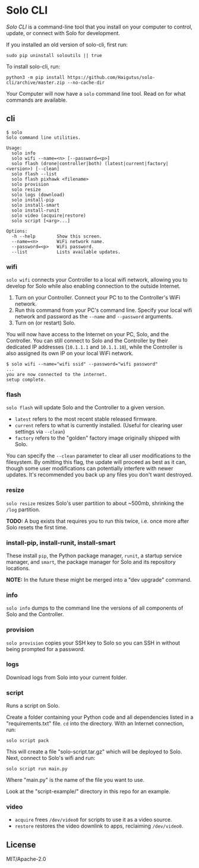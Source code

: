 # Solo CLI

*Solo CLI* is a command-line tool that you install on your computer to control, update, or connect with Solo for development.

If you installed an old version of solo-cli, first run:

```
sudo pip uninstall soloutils || true
```

To install solo-cli, run:

```
python3 -m pip install https://github.com/Haigutus/solo-cli/archive/master.zip --no-cache-dir
```

Your Computer will now have a `solo` command line tool. Read on for what commands are available.


## cli

```
$ solo
Solo command line utilities.

Usage:
  solo info
  solo wifi --name=<n> [--password=<p>]
  solo flash (drone|controller|both) (latest|current|factory|<version>) [--clean]
  solo flash --list
  solo flash pixhawk <filename>
  solo provision
  solo resize
  solo logs (download)
  solo install-pip
  solo install-smart
  solo install-runit
  solo video (acquire|restore)
  solo script [<arg>...]

Options:
  -h --help        Show this screen.
  --name=<n>       WiFi network name.
  --password=<p>   WiFi password.
  --list           Lists available updates.
```


### wifi

`solo wifi` connects your Controller to a local wifi network, allowing you to develop for Solo while also enabling connection to the outside Internet.

1. Turn on your Controller. Connect your PC to to the Controller's WiFi network.
2. Run this command from your PC's command line. Specify your local wifi network and password as the `--name` and `--password` arguments.
3. Turn on (or restart) Solo.

You will now have access to the Internet on your PC, Solo, and the Controller. You can still connect to Solo and the Controller by their dedicated IP addresses (`10.1.1.1` and `10.1.1.10`), while the Controller is also assigned its own IP on your local WiFi network.

```
$ solo wifi --name="wifi ssid" --password="wifi password"
...
you are now connected to the internet.
setup complete.
```


### flash

`solo flash` will update Solo and the Controller to a given version.

* `latest` refers to the most recent stable released firmware.
* `current` refers to what is currently installed. (Useful for clearing user settings via `--clean`)
* `factory` refers to the "golden" factory image originally shipped with Solo.

You can specify the `--clean` parameter to clear all user modifications to the filesystem. By omitting this flag, the update will proceed as best as it can, though some user modifications can potentially interfere with newer updates. It's recommended you back up any files you don't want destroyed.


### resize

`solo resize` resizes Solo's user partition to about ~500mb, shrinking the `/log` partition.

**TODO:** A bug exists that requires you to run this twice, i.e. once more after Solo resets the first time.


### install-pip, install-runit, install-smart

These install `pip`, the Python package manager, `runit`, a startup service manager, and `smart`, the package manager for Solo and its repository locations.

**NOTE:** In the future these might be merged into a "dev upgrade" command.


### info

`solo info` dumps to the command line the versions of all components of Solo and the Controller.


### provision

`solo provision` copies your SSH key to Solo so you can SSH in without being prompted for a password.


### logs

Download logs from Solo into your current folder.


### script

Runs a script on Solo.

Create a folder containing your Python code and all dependencies listed in a "requirements.txt" file. `cd` into the directory. With an Internet connection, run:

```
solo script pack
```

This will create a file "solo-script.tar.gz" which will be deployed to Solo. Next, connect to Solo's wifi and run:

```
solo script run main.py
```

Where "main.py" is the name of the file you want to use.

Look at the "script-example/" directory in this repo for an example.


### video

* `acquire` frees `/dev/video0` for scripts to use it as a video source.
* `restore` restores the video downlink to apps, reclaiming `/dev/video0`.


## License

MIT/Apache-2.0

